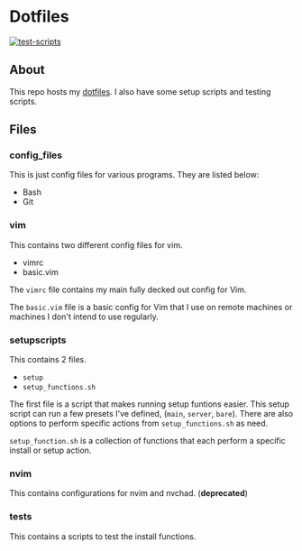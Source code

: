 # Dotfiles

[![test-scripts](https://github.com/aaatipamula/dotfiles/actions/workflows/test.yml/badge.svg)](https://github.com/aaatipamula/dotfiles/actions/workflows/test.yml)

## About

This repo hosts my [dotfiles](https://missing.csail.mit.edu/2019/dotfiles/). I also have some setup scripts and testing scripts.

## Files

### config_files

This is just config files for various programs. They are listed below:

- Bash
- Git

### vim

This contains two different config files for vim. 

- vimrc
- basic.vim

The `vimrc` file contains my main fully decked out config for Vim.

The `basic.vim` file is a basic config for Vim that I use on remote machines or machines I don't intend to use regularly.

### setupscripts

This contains 2 files. 

- `setup`
- `setup_functions.sh`

The first file is a script that makes running setup funtions easier. This setup script can run a few presets I've defined, (`main`, `server`, `bare`). There are also options to perform specific actions from `setup_functions.sh` as need.

`setup_function.sh` is a collection of functions that each perform a specific install or setup action. <br>


### nvim

This contains configurations for nvim and nvchad. (**deprecated**)

### tests

This contains a scripts to test the install functions.

